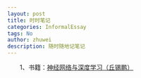 ```yaml
---
layout: post
title: 时时笔记
categories: InformalEssay
tags: No
author: zhuwei
description: 随时随地记笔记
---
```


                            
&emsp;&emsp;1、书籍：[神经网络与深度学习（丘锡鹏）](https://nndl.github.io)					

&emsp;&emsp;
